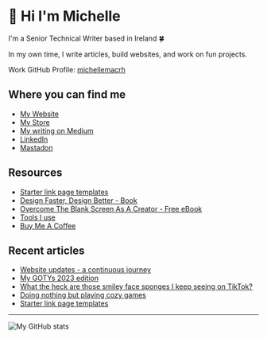 # 👋 Hi I'm Michelle

I'm a Senior Technical Writer based in Ireland 🍀

In my own time, I write articles, build websites, and work on fun projects.

Work GitHub Profile: [michellemacrh](https://github.com/michellemacrh)

## Where you can find me
- [My Website](https://heymichellemac.com/)
- [My Store](https://store.heymichellemac.com/)
- [My writing on Medium](https://heymichellemac.medium.com/)
- [LinkedIn](https://www.linkedin.com/in/michellemccausland/)
- [Mastadon](https://pkm.social/@heymichellemac)
<!-- - [Design Insight Newsletter](https://designinsight.substack.com/) -->

## Resources
- [Starter link page templates](https://heymichellemac.com/link-page-templates)
- [Design Faster, Design Better - Book](https://designfaster.netlify.app/)
- [Overcome The Blank Screen As A Creator - Free eBook](https://gum.co/blank-screen)
- [Tools I use](https://www.heymichellemac.com/stack)
- [Buy Me A Coffee](https://www.buymeacoffee.com/heymichellemac)
<!-- - [Video Game Trackers](https://heymichellemac.com/video-game-trackers) -->

## Recent articles

<!-- BLOG-POST-LIST:START -->
- [Website updates - a continuous journey](https://heymichellemac.com/website-updates-continuous-journey)
- [My GOTYs 2023 edition](https://heymichellemac.com/gotys-2023)
- [What the heck are those smiley face sponges I keep seeing on TikTok?](https://heymichellemac.com/scrub-daddy)
- [Doing nothing but playing cozy games](https://heymichellemac.com/cozy-games)
- [Starter link page templates](https://heymichellemac.com/link-page-templates)
<!-- BLOG-POST-LIST:END -->

---

![My GitHub stats](https://github-readme-stats.vercel.app/api?username=heymichellemac&show_icons=true&theme=dracula)

